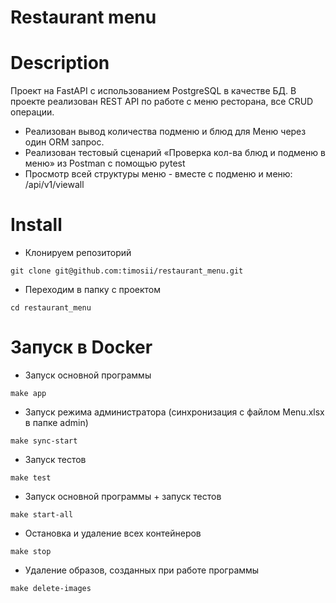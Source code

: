 # Restaurant menu
# Description

Проект на FastAPI с использованием PostgreSQL в качестве БД.
В проекте реализован REST API по работе с меню ресторана, все CRUD операции.

- Реализован вывод количества подменю и блюд для Меню через один ORM запрос.
- Реализован тестовый сценарий «Проверка кол-ва блюд и подменю в меню» из Postman с помощью pytest
- Просмотр всей структуры меню - вместе с подменю и меню: /api/v1/viewall

# Install

- Клонируем репозиторий
```
git clone git@github.com:timosii/restaurant_menu.git
```
- Переходим в папку с проектом
```
cd restaurant_menu
```

# Запуск в Docker

- Запуск основной программы
```
make app
```
- Запуск режима администратора (синхронизация с файлом Menu.xlsx в папке admin)
```
make sync-start
```
- Запуск тестов
```
make test
```
- Запуск основной программы + запуск тестов
```
make start-all
```
- Остановка и удаление всех контейнеров
```
make stop
```
- Удаление образов, созданных при работе программы
```
make delete-images
```
